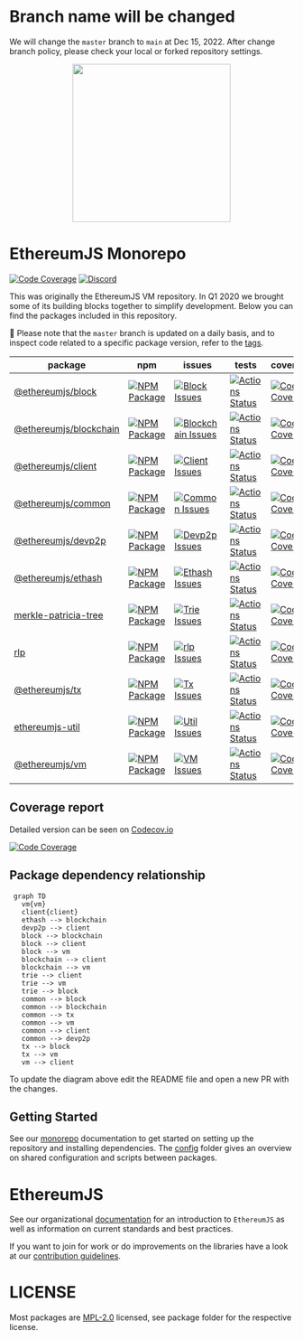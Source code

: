 # Branch name will be changed

We will change the `master` branch to `main` at Dec 15, 2022.
After change branch policy, please check your local or forked repository settings.

<p align="center">
  <img src="https://user-images.githubusercontent.com/47108/78779352-d0839500-796a-11ea-9468-fd2a0b3fe1ef.png" width=280>
</p>

# EthereumJS Monorepo

[![Code Coverage][coverage-badge]][coverage-link]
[![Discord][discord-badge]][discord-link]

This was originally the EthereumJS VM repository. In Q1 2020 we brought some of its building blocks together to simplify development. Below you can find the packages included in this repository.

🚧 Please note that the `master` branch is updated on a daily basis, and to inspect code related to a specific package version, refer to the [tags](https://github.com/ethereumjs/ethereumjs-monorepo/tags).

| package                                      | npm                                                         | issues                                                                  | tests                                                                  | coverage                                                                |
| -------------------------------------------- | ----------------------------------------------------------- | ----------------------------------------------------------------------- | ---------------------------------------------------------------------- | ----------------------------------------------------------------------- |
| [@ethereumjs/block][block-package]           | [![NPM Package][block-npm-badge]][block-npm-link]           | [![Block Issues][block-issues-badge]][block-issues-link]                | [![Actions Status][block-actions-badge]][block-actions-link]           | [![Code Coverage][block-coverage-badge]][block-coverage-link]           |
| [@ethereumjs/blockchain][blockchain-package] | [![NPM Package][blockchain-npm-badge]][blockchain-npm-link] | [![Blockchain Issues][blockchain-issues-badge]][blockchain-issues-link] | [![Actions Status][blockchain-actions-badge]][blockchain-actions-link] | [![Code Coverage][blockchain-coverage-badge]][blockchain-coverage-link] |
| [@ethereumjs/client][client-package]         | [![NPM Package][client-npm-badge]][client-npm-link]         | [![Client Issues][client-issues-badge]][client-issues-link]             | [![Actions Status][client-actions-badge]][client-actions-link]         | [![Code Coverage][client-coverage-badge]][client-coverage-link]         |
| [@ethereumjs/common][common-package]         | [![NPM Package][common-npm-badge]][common-npm-link]         | [![Common Issues][common-issues-badge]][common-issues-link]             | [![Actions Status][common-actions-badge]][common-actions-link]         | [![Code Coverage][common-coverage-badge]][common-coverage-link]         |
| [@ethereumjs/devp2p][devp2p-package]         | [![NPM Package][devp2p-npm-badge]][devp2p-npm-link]         | [![Devp2p Issues][devp2p-issues-badge]][devp2p-issues-link]             | [![Actions Status][devp2p-actions-badge]][devp2p-actions-link]         | [![Code Coverage][devp2p-coverage-badge]][devp2p-coverage-link]         |
| [@ethereumjs/ethash][ethash-package]         | [![NPM Package][ethash-npm-badge]][ethash-npm-link]         | [![Ethash Issues][ethash-issues-badge]][ethash-issues-link]             | [![Actions Status][ethash-actions-badge]][ethash-actions-link]         | [![Code Coverage][ethash-coverage-badge]][ethash-coverage-link]         |
| [merkle-patricia-tree][trie-package]         | [![NPM Package][trie-npm-badge]][trie-npm-link]             | [![Trie Issues][trie-issues-badge]][trie-issues-link]                   | [![Actions Status][trie-actions-badge]][trie-actions-link]             | [![Code Coverage][trie-coverage-badge]][trie-coverage-link]             |
| [rlp][rlp-package]                           | [![NPM Package][rlp-npm-badge]][rlp-npm-link]               | [![rlp Issues][rlp-issues-badge]][rlp-issues-link]                      | [![Actions Status][rlp-actions-badge]][rlp-actions-link]               | [![Code Coverage][rlp-coverage-badge]][rlp-coverage-link]               |
| [@ethereumjs/tx][tx-package]                 | [![NPM Package][tx-npm-badge]][tx-npm-link]                 | [![Tx Issues][tx-issues-badge]][tx-issues-link]                         | [![Actions Status][tx-actions-badge]][tx-actions-link]                 | [![Code Coverage][tx-coverage-badge]][tx-coverage-link]                 |
| [ethereumjs-util][util-package]              | [![NPM Package][util-npm-badge]][util-npm-link]             | [![Util Issues][util-issues-badge]][util-issues-link]                   | [![Actions Status][util-actions-badge]][util-actions-link]             | [![Code Coverage][util-coverage-badge]][util-coverage-link]             |
| [@ethereumjs/vm][vm-package]                 | [![NPM Package][vm-npm-badge]][vm-npm-link]                 | [![VM Issues][vm-issues-badge]][vm-issues-link]                         | [![Actions Status][vm-actions-badge]][vm-actions-link]                 | [![Code Coverage][vm-coverage-badge]][vm-coverage-link]                 |

## Coverage report

Detailed version can be seen on [Codecov.io][coverage-link]

[![Code Coverage](https://codecov.io/gh/ethereumjs/ethereumjs-monorepo/branch/master/graphs/icicle.svg)][coverage-link]

## Package dependency relationship

```mermaid
 graph TD
   vm{vm}
   client{client}
   ethash --> blockchain
   devp2p --> client
   block --> blockchain
   block --> client
   block --> vm
   blockchain --> client
   blockchain --> vm
   trie --> client
   trie --> vm
   trie --> block
   common --> block
   common --> blockchain
   common --> tx
   common --> vm
   common --> client
   common --> devp2p
   tx --> block
   tx --> vm
   vm --> client
 ```

 To update the diagram above edit the README file and open a new PR with the changes.

## Getting Started

See our [monorepo](config/MONOREPO.md) documentation to get started on setting up the repository and installing dependencies. The [config](config/) folder gives an overview on shared configuration and scripts between packages.

# EthereumJS

See our organizational [documentation](https://ethereumjs.readthedocs.io) for an introduction to `EthereumJS` as well as information on current standards and best practices.

If you want to join for work or do improvements on the libraries have a look at our [contribution guidelines](https://ethereumjs.readthedocs.io/en/latest/contributing.html).

# LICENSE

Most packages are [MPL-2.0](<https://tldrlegal.com/license/mozilla-public-license-2.0-(mpl-2)>) licensed, see package folder for the respective license.

[coverage-badge]: https://codecov.io/gh/ethereumjs/ethereumjs-monorepo/branch/master/graph/badge.svg
[coverage-link]: https://codecov.io/gh/ethereumjs/ethereumjs-monorepo
[discord-badge]: https://img.shields.io/static/v1?logo=discord&label=discord&message=Join&color=blue
[discord-link]: https://discord.gg/TNwARpR
[stackexchange-badge]: https://img.shields.io/badge/ethereumjs-stackexchange-brightgreen
[stackexchange-link]: https://ethereum.stackexchange.com/questions/tagged/ethereumjs
[block-package]: ./packages/block
[block-npm-badge]: https://img.shields.io/npm/v/@ethereumjs/block.svg
[block-npm-link]: https://www.npmjs.com/package/@ethereumjs/block
[block-issues-badge]: https://img.shields.io/github/issues/ethereumjs/ethereumjs-monorepo/package:%20block?label=issues
[block-issues-link]: https://github.com/ethereumjs/ethereumjs-monorepo/issues?q=is%3Aopen+is%3Aissue+label%3A"package%3A+block"
[block-actions-badge]: https://github.com/ethereumjs/ethereumjs-monorepo/workflows/Block/badge.svg
[block-actions-link]: https://github.com/ethereumjs/ethereumjs-monorepo/actions?query=workflow%3A%22Block%22
[block-coverage-badge]: https://codecov.io/gh/ethereumjs/ethereumjs-monorepo/branch/master/graph/badge.svg?flag=block
[block-coverage-link]: https://codecov.io/gh/ethereumjs/ethereumjs-monorepo/tree/master/packages/block
[blockchain-package]: ./packages/blockchain
[blockchain-npm-badge]: https://img.shields.io/npm/v/@ethereumjs/blockchain.svg
[blockchain-npm-link]: https://www.npmjs.com/package/@ethereumjs/blockchain
[blockchain-issues-badge]: https://img.shields.io/github/issues/ethereumjs/ethereumjs-monorepo/package:%20blockchain?label=issues
[blockchain-issues-link]: https://github.com/ethereumjs/ethereumjs-monorepo/issues?q=is%3Aopen+is%3Aissue+label%3A"package%3A+blockchain"
[blockchain-actions-badge]: https://github.com/ethereumjs/ethereumjs-monorepo/workflows/Blockchain/badge.svg
[blockchain-actions-link]: https://github.com/ethereumjs/ethereumjs-monorepo/actions?query=workflow%3A%22Blockchain%22
[blockchain-coverage-badge]: https://codecov.io/gh/ethereumjs/ethereumjs-monorepo/branch/master/graph/badge.svg?flag=blockchain
[blockchain-coverage-link]: https://codecov.io/gh/ethereumjs/ethereumjs-monorepo/tree/master/packages/blockchain
[client-package]: ./packages/client
[client-npm-badge]: https://img.shields.io/npm/v/@ethereumjs/client.svg
[client-npm-link]: https://www.npmjs.com/package/@ethereumjs/client
[client-issues-badge]: https://img.shields.io/github/issues/ethereumjs/ethereumjs-monorepo/package:%20client?label=issues
[client-issues-link]: https://github.com/ethereumjs/ethereumjs-monorepo/issues?q=is%3Aopen+is%3Aissue+label%3A"package%3A+client"
[client-actions-badge]: https://github.com/ethereumjs/ethereumjs-monorepo/workflows/Client/badge.svg
[client-actions-link]: https://github.com/ethereumjs/ethereumjs-monorepo/actions?query=workflow%3A%22Client%22
[client-coverage-badge]: https://codecov.io/gh/ethereumjs/ethereumjs-monorepo/branch/master/graph/badge.svg?flag=client
[client-coverage-link]: https://codecov.io/gh/ethereumjs/ethereumjs-monorepo/tree/master/packages/client
[common-package]: ./packages/common
[common-npm-badge]: https://img.shields.io/npm/v/@ethereumjs/common.svg
[common-npm-link]: https://www.npmjs.com/package/@ethereumjs/common
[common-issues-badge]: https://img.shields.io/github/issues/ethereumjs/ethereumjs-monorepo/package:%20common?label=issues
[common-issues-link]: https://github.com/ethereumjs/ethereumjs-monorepo/issues?q=is%3Aopen+is%3Aissue+label%3A"package%3A+common"
[common-actions-badge]: https://github.com/ethereumjs/ethereumjs-monorepo/workflows/Common/badge.svg
[common-actions-link]: https://github.com/ethereumjs/ethereumjs-monorepo/actions?query=workflow%3A%22Common%22
[common-coverage-badge]: https://codecov.io/gh/ethereumjs/ethereumjs-monorepo/branch/master/graph/badge.svg?flag=common
[common-coverage-link]: https://codecov.io/gh/ethereumjs/ethereumjs-monorepo/tree/master/packages/common
[devp2p-package]: ./packages/devp2p
[devp2p-npm-badge]: https://img.shields.io/npm/v/@ethereumjs/devp2p.svg
[devp2p-npm-link]: https://www.npmjs.com/package/@ethereumjs/devp2p
[devp2p-issues-badge]: https://img.shields.io/github/issues/ethereumjs/ethereumjs-monorepo/package:%20devp2p?label=issues
[devp2p-issues-link]: https://github.com/ethereumjs/ethereumjs-monorepo/issues?q=is%3Aopen+is%3Aissue+label%3A"package%3A+devp2p"
[devp2p-actions-badge]: https://github.com/ethereumjs/ethereumjs-monorepo/workflows/Devp2p/badge.svg
[devp2p-actions-link]: https://github.com/ethereumjs/ethereumjs-monorepo/actions?query=workflow%3A%22Devp2p%22
[devp2p-coverage-badge]: https://codecov.io/gh/ethereumjs/ethereumjs-monorepo/branch/master/graph/badge.svg?flag=devp2p
[devp2p-coverage-link]: https://codecov.io/gh/ethereumjs/ethereumjs-monorepo/tree/master/packages/devp2p
[ethash-package]: ./packages/ethash
[ethash-npm-badge]: https://img.shields.io/npm/v/@ethereumjs/ethash.svg
[ethash-npm-link]: https://www.npmjs.org/package/@ethereumjs/ethash
[ethash-issues-badge]: https://img.shields.io/github/issues/ethereumjs/ethereumjs-monorepo/package:%20ethash?label=issues
[ethash-issues-link]: https://github.com/ethereumjs/ethereumjs-monorepo/issues?q=is%3Aopen+is%3Aissue+label%3A"package%3A+ethash"
[ethash-actions-badge]: https://github.com/ethereumjs/ethereumjs-monorepo/workflows/Ethash/badge.svg
[ethash-actions-link]: https://github.com/ethereumjs/ethereumjs-monorepo/actions?query=workflow%3A%22Ethash%22
[ethash-coverage-badge]: https://codecov.io/gh/ethereumjs/ethereumjs-monorepo/branch/master/graph/badge.svg?flag=ethash
[ethash-coverage-link]: https://codecov.io/gh/ethereumjs/ethereumjs-monorepo/tree/master/packages/ethash
[tx-package]: ./packages/tx
[tx-npm-badge]: https://img.shields.io/npm/v/@ethereumjs/tx.svg
[tx-npm-link]: https://www.npmjs.com/package/@ethereumjs/tx
[tx-issues-badge]: https://img.shields.io/github/issues/ethereumjs/ethereumjs-monorepo/package:%20tx?label=issues
[tx-issues-link]: https://github.com/ethereumjs/ethereumjs-monorepo/issues?q=is%3Aopen+is%3Aissue+label%3A"package%3A+tx"
[tx-actions-badge]: https://github.com/ethereumjs/ethereumjs-monorepo/workflows/Tx/badge.svg
[tx-actions-link]: https://github.com/ethereumjs/ethereumjs-monorepo/actions?query=workflow%3A%22Tx%22
[tx-coverage-badge]: https://codecov.io/gh/ethereumjs/ethereumjs-monorepo/branch/master/graph/badge.svg?flag=tx
[tx-coverage-link]: https://codecov.io/gh/ethereumjs/ethereumjs-monorepo/tree/master/packages/tx
[trie-package]: ./packages/trie
[trie-npm-badge]: https://img.shields.io/npm/v/merkle-patricia-tree.svg
[trie-npm-link]: https://www.npmjs.com/package/merkle-patricia-tree
[trie-issues-badge]: https://img.shields.io/github/issues/ethereumjs/ethereumjs-monorepo/package:%20trie?label=issues
[trie-issues-link]: https://github.com/ethereumjs/ethereumjs-monorepo/issues?q=is%3Aopen+is%3Aissue+label%3A"package%3A+trie"
[trie-actions-badge]: https://github.com/ethereumjs/ethereumjs-monorepo/workflows/Trie/badge.svg
[trie-actions-link]: https://github.com/ethereumjs/ethereumjs-monorepo/actions?query=workflow%3A%22Trie%22
[trie-coverage-badge]: https://codecov.io/gh/ethereumjs/ethereumjs-monorepo/branch/master/graph/badge.svg?flag=trie
[trie-coverage-link]: https://codecov.io/gh/ethereumjs/ethereumjs-monorepo/tree/master/packages/trie
[rlp-package]: ./packages/rlp
[rlp-npm-badge]: https://img.shields.io/npm/v/rlp.svg
[rlp-npm-link]: https://www.npmjs.com/package/rlp
[rlp-issues-badge]: https://img.shields.io/github/issues/ethereumjs/ethereumjs-monorepo/package:%20rlp?label=issues
[rlp-issues-link]: https://github.com/ethereumjs/ethereumjs-monorepo/issues?q=is%3Aopen+is%3Aissue+label%3A"package%3A+rlp"
[rlp-actions-badge]: https://github.com/ethereumjs/ethereumjs-monorepo/workflows/rlp/badge.svg
[rlp-actions-link]: https://github.com/ethereumjs/ethereumjs-monorepo/actions?query=workflow%3A%22rlp%22
[rlp-coverage-badge]: https://codecov.io/gh/ethereumjs/ethereumjs-monorepo/branch/master/graph/badge.svg?flag=rlp
[rlp-coverage-link]: https://codecov.io/gh/ethereumjs/ethereumjs-monorepo/tree/master/packages/rlp
[util-package]: ./packages/util
[util-npm-badge]: https://img.shields.io/npm/v/ethereumjs-util.svg
[util-npm-link]: https://www.npmjs.org/package/ethereumjs-util
[util-issues-badge]: https://img.shields.io/github/issues/ethereumjs/ethereumjs-monorepo/package:%20util?label=issues
[util-issues-link]: https://github.com/ethereumjs/ethereumjs-monorepo/issues?q=is%3Aopen+is%3Aissue+label%3A"package%3A+util"
[util-actions-badge]: https://github.com/ethereumjs/ethereumjs-monorepo/workflows/Util/badge.svg
[util-actions-link]: https://github.com/ethereumjs/ethereumjs-monorepo/actions?query=workflow%3A%22Util%22
[util-coverage-badge]: https://codecov.io/gh/ethereumjs/ethereumjs-monorepo/branch/master/graph/badge.svg?flag=util
[util-coverage-link]: https://codecov.io/gh/ethereumjs/ethereumjs-monorepo/tree/master/packages/util
[vm-package]: ./packages/vm
[vm-npm-badge]: https://img.shields.io/npm/v/@ethereumjs/vm.svg
[vm-npm-link]: https://www.npmjs.com/package/@ethereumjs/vm
[vm-issues-badge]: https://img.shields.io/github/issues/ethereumjs/ethereumjs-monorepo/package:%20vm?label=issues
[vm-issues-link]: https://github.com/ethereumjs/ethereumjs-monorepo/issues?q=is%3Aopen+is%3Aissue+label%3A"package%3A+vm"
[vm-actions-badge]: https://github.com/ethereumjs/ethereumjs-monorepo/workflows/VM/badge.svg
[vm-actions-link]: https://github.com/ethereumjs/ethereumjs-monorepo/actions?query=workflow%3A%22VM%22
[vm-coverage-badge]: https://codecov.io/gh/ethereumjs/ethereumjs-monorepo/branch/master/graph/badge.svg?flag=vm
[vm-coverage-link]: https://codecov.io/gh/ethereumjs/ethereumjs-monorepo/tree/master/packages/vm
